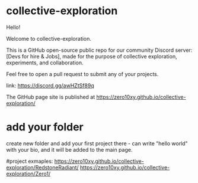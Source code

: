 # collective-exploration

Hello!

Welcome to collective-exploration.

This is a GitHub open-source public repo for our  community Discord server: [Devs for hire & Jobs], made for the purpose of collective exploration, experiments, and collaboration.

Feel free to open a pull request to submit any of your projects.

link: https://discord.gg/awHZtSf89q

The GitHub page site is published at https://zero10xy.github.io/collective-exploration/


# add your folder

create new folder and add your first project there - can write "hello world" with your bio, and it will be added to the main page.

#project exmaples:
https://zero10xy.github.io/collective-exploration/RedstoneRadiant/
https://zero10xy.github.io/collective-exploration/Zero1/
